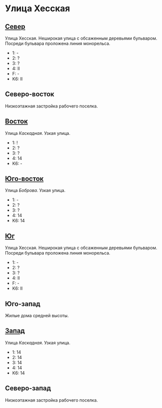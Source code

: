 # Улица Хесская

## [Север](./565065.md)

Улица Хесская.
Неширокая улица с обсаженным деревьями бульваром.
Посреди бульвара проложена линия монорельса.

* 1:    -
* 2:    ?
* 3:    ?
* 4:    II
* F:    -
* K6:   II

## Северо-восток

Низкоэтажная застройка рабочего поселка.

## [Восток](./570067.md)

Улица *Каскадная*.
Узкая улица.

* 1:    !
* 2:    ?
* 3:    ?
* 4:    14
* K6:   -

## [Юго-восток](./570070.md)

Улица *Боброва*.
Узкая улица.

* 1:    -
* 2:    ?
* 3:    ?
* 4:    14
* K6:   14

## [Юг](./565070.md)

Улица Хесская.
Неширокая улица с обсаженным деревьями бульваром.
Посреди бульвара проложена линия монорельса.

* 1:    -
* 2:    ?
* 3:    ?
* 4:    II
* F:    -
* K6:   II

## Юго-запад

Жилые дома средней высоты.

## [Запад](./560067.md)

Улица *Каскадная*.
Узкая улица.

* 1:    14
* 2:    14
* 3:    14
* 4:    14
* K6:   14

## Северо-запад

Низкоэтажная застройка рабочего поселка.
